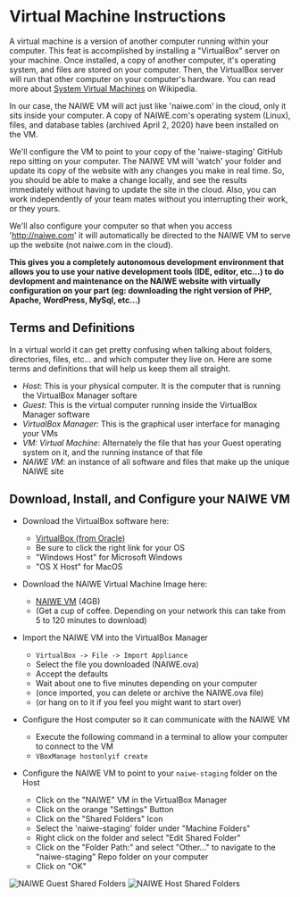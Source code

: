 # Virtual Machine Instructions

A virtual machine is a version of another computer running within your computer. This feat is accomplished by installing a "VirtualBox" server on your machine. Once installed, a copy of another computer, it's operating system, and files are stored on your computer. Then, the VirtualBox server will run that other computer on your computer's hardware. You can read more about [System Virtual Machines](https://en.wikipedia.org/wiki/System_virtual_machine) on Wikipedia.

In our case, the NAIWE VM will act just like 'naiwe.com' in the cloud, only it sits inside your computer. A copy of NAIWE.com's operating system (Linux), files, and database tables (archived April 2, 2020) have been installed on the VM.

We'll configure the VM to point to your copy of the 'naiwe-staging' GitHub repo sitting on your computer. The NAIWE VM will 'watch' your folder and update its copy of the website with any changes you make in real time. So, you should be able to make a change locally, and see the results immediately without having to update the site in the cloud. Also, you can work independently of your team mates without you interrupting their work, or they yours.

We'll also configure your computer so that when you access 'http://naiwe.com' it will automatically be directed to the NAIWE VM to serve up the website (not naiwe.com in the cloud).

**This gives you a completely autonomous development environment that allows you to use your native development tools (IDE, editor, etc...) to do devlopment and maintenance on the NAIWE website with virtually configuration on your part (eg: downloading the right version of PHP, Apache, WordPress, MySql, etc...)**

## Terms and Definitions

In a virtual world it can get pretty confusing when talking about folders, directories, files, etc... and which computer they live on. Here are some terms and definitions that will help us keep them all straight.

* *Host*: This is your physical computer. It is the computer that is running the VirtualBox Manager softare
* *Guest*: This is the virtual computer running inside the VirtualBox Manager software
* *VirtualBox Manager*: This is the graphical user interface for managing your VMs
* *VM: Virtual Machine*: Alternately the file that has your Guest operating system on it, and the running instance of that file
* *NAIWE VM*: an instance of all software and files that make up the unique NAIWE site

## Download, Install, and Configure your NAIWE VM
* Download the VirtualBox software here:
  * [VirtualBox (from Oracle)](https://www.virtualbox.org/wiki/Downloads)
  * Be sure to click the right link for your OS
  * "Windows Host" for Microsoft Windows
  * "OS X Host" for MacOS

* Download the NAIWE Virtual Machine Image here:
  * [NAIWE VM](https://gregsmithcom.s3.amazonaws.com/greg-smith.com/static/NAIWE.ova.gpg) (4GB)
  * (Get a cup of coffee. Depending on your network this can take from 5 to 120 minutes to download)

* Import the NAIWE VM into the VirtualBox Manager
  * `VirtualBox -> File -> Import Appliance`
  * Select the file you downloaded (NAIWE.ova)
  * Accept the defaults
  * Wait about one to five minutes depending on your computer
  * (once imported, you can delete or archive the NAIWE.ova file)
  * (or hang on to it if you feel you might want to start over)

* Configure the Host computer so it can communicate with the NAIWE VM
  * Execute the following command in a terminal to allow your computer to connect to the VM
  * `VBoxManage hostonlyif create`

* Configure the NAIWE VM to point to your `naiwe-staging` folder on the Host
  * Click on the "NAIWE" VM in the VirtualBox Manager
  * Click on the orange "Settings" Button
  * Click on the "Shared Folders" Icon
  * Select the 'naiwe-staging' folder under "Machine Folders"
  * Right click on the folder and select "Edit Shared Folder"
  * Click on the "Folder Path:" and select "Other..." to navigate to the "naiwe-staging" Repo folder on your computer
  * Click on "OK"

![NAIWE Guest Shared Folders](/assets/images/naiwe-guest-shared-folders.png)
![NAIWE Host Shared Folders](/assets/images/naiwe-guest-shared-folders.png)

